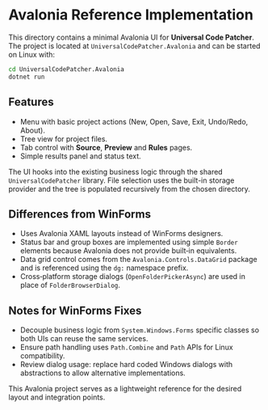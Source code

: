 # Avalonia Reference Implementation

This directory contains a minimal Avalonia UI for **Universal Code Patcher**. The project is located at `UniversalCodePatcher.Avalonia` and can be started on Linux with:

```bash
cd UniversalCodePatcher.Avalonia
dotnet run
```

## Features

- Menu with basic project actions (New, Open, Save, Exit, Undo/Redo, About).
- Tree view for project files.
- Tab control with **Source**, **Preview** and **Rules** pages.
- Simple results panel and status text.

The UI hooks into the existing business logic through the shared `UniversalCodePatcher` library. File selection uses the built-in storage provider and the tree is populated recursively from the chosen directory.

## Differences from WinForms

- Uses Avalonia XAML layouts instead of WinForms designers.
- Status bar and group boxes are implemented using simple `Border` elements because Avalonia does not provide built‑in equivalents.
- Data grid control comes from the `Avalonia.Controls.DataGrid` package and is referenced using the `dg:` namespace prefix.
- Cross‑platform storage dialogs (`OpenFolderPickerAsync`) are used in place of `FolderBrowserDialog`.

## Notes for WinForms Fixes

- Decouple business logic from `System.Windows.Forms` specific classes so both UIs can reuse the same services.
- Ensure path handling uses `Path.Combine` and `Path` APIs for Linux compatibility.
- Review dialog usage: replace hard coded Windows dialogs with abstractions to allow alternative implementations.

This Avalonia project serves as a lightweight reference for the desired layout and integration points.
